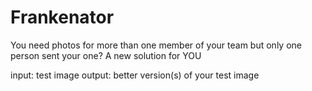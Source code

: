 # Frankenator
You need photos for more than one member of your team but only one person sent your one? A new solution for YOU

input: test image
output: better version(s) of your test image
